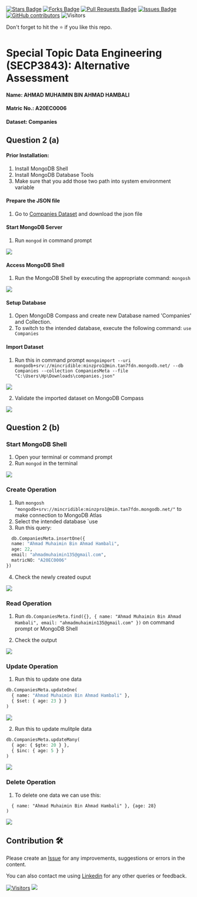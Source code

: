 <a href="https://github.com/drshahizan/SECP3843/stargazers"><img src="https://img.shields.io/github/stars/drshahizan/SECP3843" alt="Stars Badge"/></a>
<a href="https://github.com/drshahizan/SECP3843/network/members"><img src="https://img.shields.io/github/forks/drshahizan/SECP3843" alt="Forks Badge"/></a>
<a href="https://github.com/drshahizan/SECP3843/pulls"><img src="https://img.shields.io/github/issues-pr/drshahizan/SECP3843" alt="Pull Requests Badge"/></a>
<a href="https://github.com/drshahizan/SECP3843/issues"><img src="https://img.shields.io/github/issues/drshahizan/SECP3843" alt="Issues Badge"/></a>
<a href="https://github.com/drshahizan/SECP3843/graphs/contributors"><img alt="GitHub contributors" src="https://img.shields.io/github/contributors/drshahizan/SECP3843?color=2b9348"></a>
![Visitors](https://api.visitorbadge.io/api/visitors?path=https%3A%2F%2Fgithub.com%2Fdrshahizan%2FSECP3843&labelColor=%23d9e3f0&countColor=%23697689&style=flat)

Don't forget to hit the :star: if you like this repo.

# Special Topic Data Engineering (SECP3843): Alternative Assessment

#### Name: AHMAD MUHAIMIN BIN AHMAD HAMBALI

#### Matric No.: A20EC0006

#### Dataset: Companies

## Question 2 (a)

#### Prior Installation:

1. Install MongoDB Shell
2. Install MongoDB Database Tools
3. Make sure that you add those two path into system environment variable

#### Prepare the JSON file

1. Go to <a href="https://github.com/drshahizan/dataset/tree/main/mongodb/04-companies">Companies Dataset</a> and download the json file

#### Start MongoDB Server

1. Run `mongod` in command prompt
<img src="../materials/Q2(a).png">

#### Access MongoDB Shell

1. Run the MongoDB Shell by executing the appropriate command: `mongosh`
<img src="../materials/Q2_2.png">

#### Setup Database

1. Open MongoDB Compass and create new Database named 'Companies' and Collection.
2. To switch to the intended database, execute the following command: `use Companies`

#### Import Dataset

1. Run this in command prompt ` mongoimport --uri mongodb+srv://mincridible:minzpro1@min.tan7fdn.mongodb.net/ --db Companies --collection CompaniesMeta --file "C:\Users\Hp\Downloads\companies.json" `

<img src="../materials/Q2_3.png">

2. Validate the imported dataset on MongoDB Compass

<img src="../materials/Q2_4.png">





#### 
## Question 2 (b)

### Start MongoDB Shell

1. Open your terminal or command prompt
2. Run `mongod` in the terminal

<img src="../materials/Q2_5.png">


### Create Operation

1. Run `mongosh "mongodb+srv://mincridible:minzpro1@min.tan7fdn.mongodb.net/"` to make connection to MongoDB Atlas
2. Select the intended database `use 
3. Run this query:
```python
  db.CompaniesMeta.insertOne({
  name: "Ahmad Muhaimin Bin Ahmad Hambali",
  age: 22,
  email: "ahmadmuhaimin135@gmail.com",
  matricNO: "A20EC0006"
})
```

4. Check the newly created ouput
<img src="../materials/Q2_6.png">

### Read Operation

1. Run `db.CompaniesMeta.find({}, { name: "Ahmad Muhaimin Bin Ahmad Hambali", email: "ahmadmuhaimin135@gmail.com" })` on command prompt or MongoDB Shell

2. Check the output
<img src="../materials/Q2_7.png">

### Update Operation

1. Run this to update one data

```python 
db.CompaniesMeta.updateOne(
  { name: "Ahmad Muhaimin Bin Ahmad Hambali" },
  { $set: { age: 23 } }
)
```
<img src="../materials/Q2_8.png">

2. Run this to update mulitple data

```python 
db.CompaniesMeta.updateMany(
  { age: { $gte: 20 } },
  { $inc: { age: 5 } }
)
```
<img src="../materials/Q2_9.png">

### Delete Operation

1. To delete one data we can use this:

```db.CompaniesMeta.deleteOne(
  { name: "Ahmad Muhaimin Bin Ahmad Hambali" }, {age: 28}
)
```
<img src="../materials/Q2_10.png">




## Contribution 🛠️

Please create an [Issue](https://github.com/drshahizan/special-topic-data-engineering/issues) for any improvements, suggestions or errors in the content.

You can also contact me using [Linkedin](https://www.linkedin.com/in/drshahizan/) for any other queries or feedback.

[![Visitors](https://api.visitorbadge.io/api/visitors?path=https%3A%2F%2Fgithub.com%2Fdrshahizan&labelColor=%23697689&countColor=%23555555&style=plastic)](https://visitorbadge.io/status?path=https%3A%2F%2Fgithub.com%2Fdrshahizan)
![](https://hit.yhype.me/github/profile?user_id=81284918)

